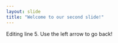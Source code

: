 ```yaml
---
layout: slide
title: "Welcome to our second slide!"
---
```

Editing line 5.
Use the left arrow to go back!
